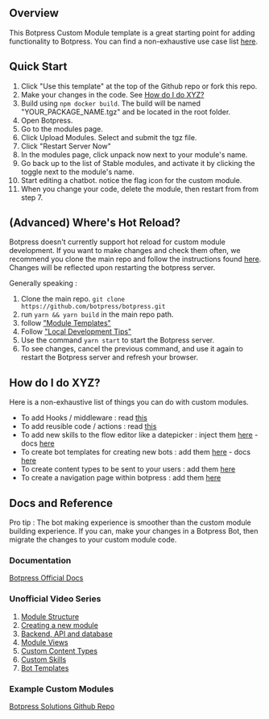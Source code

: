 ## Overview

This Botpress Custom Module template is a great starting point for adding functionality to Botpress. You can find a non-exhaustive use case list [here](#how-do-i-do-xyz?).

## Quick Start 

1. Click "Use this template" at the top of the Github repo or fork this repo.
2. Make your changes in the code. See [How do I do XYZ?](#how-do-i-do-xyz?)
3. Build using ``npm docker build``. The build will be named "YOUR_PACKAGE_NAME.tgz" and be located in the root folder.
4. Open Botpress.
5. Go to the modules page.
6. Click Upload Modules. Select and submit the tgz file.
7. Click "Restart Server Now"
8. In the modules page, click unpack now next to your module's name.
9. Go back up to the list of Stable modules, and activate it by clicking the toggle next to the module's name.
10. Start editing a chatbot. notice the flag icon for the custom module.
11. When you change your code, delete the module, then restart from from step 7.


## (Advanced) Where's Hot Reload?
Botpress doesn't currently support hot reload for custom module development. If you want to make changes and check them often, we recommend you clone the main repo and follow the instructions found [here](https://botpress.com/docs/building-chatbots/developers/custom-modules#local-development-tips). Changes will be reflected upon restarting the botpress server.

Generally speaking : 
1) Clone the main repo. ``git clone https://github.com/botpress/botpress.git``
2) run ``yarn && yarn build`` in the main repo path.
3) follow ["Module Templates"](https://botpress.com/docs/building-chatbots/developers/custom-modules#module-templates)
4) Follow ["Local Development Tips"](https://botpress.com/docs/building-chatbots/developers/custom-modules#local-development-tips)
5) Use the command ``yarn start`` to start the Botpress server.
6) To see changes, cancel the previous command, and use it again to restart the Botpress server and refresh your browser.

## How do I do XYZ? 

Here is a non-exhaustive list of things you can do with custom modules.

- To add Hooks / middleware : read [this](src/hooks/README.md)
- To add reusible code / actions : read [this](src/actions/README.md)
- To add new skills to the flow editor like a datepicker : inject them [here](src/backend/index.ts) - docs [here](https://botpress.com/docs/building-chatbots/developers/custom-modules#skills)  
- To create bot templates for creating new bots : add them [here](src/bot-templates/) - docs [here](https://botpress.com/docs/building-chatbots/developers/custom-modules#bottemplates)
- To create content types to be sent to your users : add them [here](src/views/lite/)
- To create a navigation page within botpress : add them [here](src/views/full/index.jsx)


## Docs and Reference 

Pro tip : 
The bot making experience is smoother than the custom module building experience. If you can, make your changes in a Botpress Bot, then migrate the changes to your custom module code. 

### Documentation
[Botpress Official Docs](https://botpress.com/docs/building-chatbots/developers/custom-modules)

### Unofficial Video Series
1) [Module Structure](https://share.descript.com/view/F7HWNQVbpEX)
2) [Creating a new module](https://share.descript.com/view/t5iYzfqHrJu)
3) [Backend, API and database](https://share.descript.com/view/C6uaCVLx5wI)
4) [Module Views](https://share.descript.com/view/5FdZBxlzrEe)
5) [Custom Content Types](https://share.descript.com/view/Bz382dj6EFG)
6) [Custom Skills](https://share.descript.com/view/dDOkVlvTaoT)
7) [Bot Templates](https://share.descript.com/view/b6OAuV8C86E)

### Example Custom Modules
[Botpress Solutions Github Repo](https://github.com/botpress/solutions/tree/master/custom%20modules)